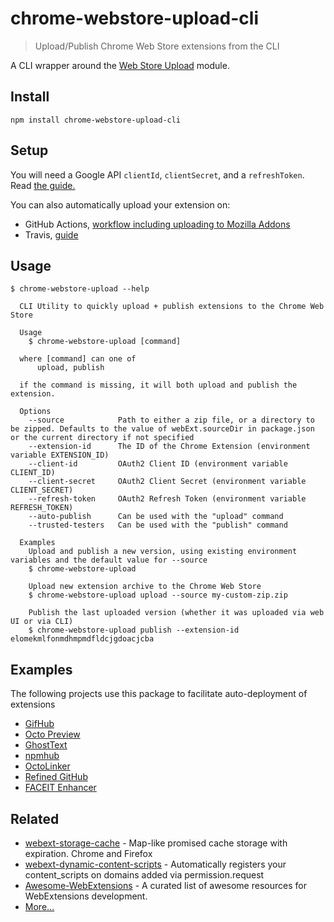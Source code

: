 # chrome-webstore-upload-cli

> Upload/Publish Chrome Web Store extensions from the CLI

A CLI wrapper around the [Web Store Upload](https://github.com/fregante/chrome-webstore-upload) module.

## Install

```shell
npm install chrome-webstore-upload-cli
```

## Setup

You will need a Google API `clientId`, `clientSecret`, and a `refreshToken`. Read [the guide.](https://github.com/fregante/chrome-webstore-upload-keys)

You can also automatically upload your extension on:

- GitHub Actions, [workflow including uploading to Mozilla Addons](https://github.com/fregante/ghatemplates/blob/main/webext/release.yml)
- Travis, [guide](./Travis%20autoupload%20guide.md)

## Usage

```
$ chrome-webstore-upload --help

  CLI Utility to quickly upload + publish extensions to the Chrome Web Store

  Usage
    $ chrome-webstore-upload [command]

  where [command] can one of
      upload, publish

  if the command is missing, it will both upload and publish the extension.

  Options
    --source            Path to either a zip file, or a directory to be zipped. Defaults to the value of webExt.sourceDir in package.json or the current directory if not specified
    --extension-id      The ID of the Chrome Extension (environment variable EXTENSION_ID)
    --client-id         OAuth2 Client ID (environment variable CLIENT_ID)
    --client-secret     OAuth2 Client Secret (environment variable CLIENT_SECRET)
    --refresh-token     OAuth2 Refresh Token (environment variable REFRESH_TOKEN)
    --auto-publish      Can be used with the "upload" command
    --trusted-testers   Can be used with the "publish" command

  Examples
    Upload and publish a new version, using existing environment variables and the default value for --source
    $ chrome-webstore-upload

    Upload new extension archive to the Chrome Web Store
    $ chrome-webstore-upload upload --source my-custom-zip.zip

    Publish the last uploaded version (whether it was uploaded via web UI or via CLI)
    $ chrome-webstore-upload publish --extension-id elomekmlfonmdhmpmdfldcjgdoacjcba
```

## Examples

The following projects use this package to facilitate auto-deployment of extensions

- [GifHub](https://github.com/DrewML/GifHub)
- [Octo Preview](https://github.com/DrewML/octo-preview)
- [GhostText](https://github.com/fregante/GhostText)
- [npmhub](https://github.com/npmhub/npmhub)
- [OctoLinker](https://github.com/octolinker/browser-extension)
- [Refined GitHub](https://github.com/sindresorhus/refined-github)
- [FACEIT Enhancer](https://github.com/faceit-enhancer/faceit-enhancer)

## Related

- [webext-storage-cache](https://github.com/fregante/webext-storage-cache) - Map-like promised cache storage with expiration. Chrome and Firefox
- [webext-dynamic-content-scripts](https://github.com/fregante/webext-dynamic-content-scripts) - Automatically registers your content_scripts on domains added via permission.request
- [Awesome-WebExtensions](https://github.com/fregante/Awesome-WebExtensions) - A curated list of awesome resources for WebExtensions development.
- [More…](https://github.com/fregante/webext-fun)

